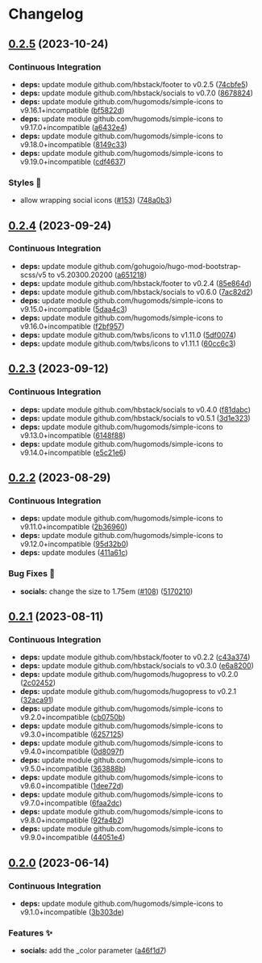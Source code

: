 # Changelog

## [0.2.5](https://github.com/hbstack/footer/compare/modules/socials/v0.2.4...modules/socials/v0.2.5) (2023-10-24)


### Continuous Integration

* **deps:** update module github.com/hbstack/footer to v0.2.5 ([74cbfe5](https://github.com/hbstack/footer/commit/74cbfe5ae1c298cfe2ce29190574b0c89dbc444d))
* **deps:** update module github.com/hbstack/socials to v0.7.0 ([8678824](https://github.com/hbstack/footer/commit/867882404707586cedf5b0663e3eb4e470deaf27))
* **deps:** update module github.com/hugomods/simple-icons to v9.16.1+incompatible ([bf5822d](https://github.com/hbstack/footer/commit/bf5822d6fd9ff217eb847acd25d00dd65b8659cf))
* **deps:** update module github.com/hugomods/simple-icons to v9.17.0+incompatible ([a6432e4](https://github.com/hbstack/footer/commit/a6432e4c6ab8d1f5c0a8fd29a4ef37aa94081e2e))
* **deps:** update module github.com/hugomods/simple-icons to v9.18.0+incompatible ([8149c33](https://github.com/hbstack/footer/commit/8149c3308bf1e0b7681174241dae63b6129963f4))
* **deps:** update module github.com/hugomods/simple-icons to v9.19.0+incompatible ([cdf4637](https://github.com/hbstack/footer/commit/cdf46374512092601d99cebbb72c3bef8576bb37))


### Styles 🎨

* allow wrapping social icons ([#153](https://github.com/hbstack/footer/issues/153)) ([748a0b3](https://github.com/hbstack/footer/commit/748a0b3217cf1ca5c209d9c6de8546ba622f9563))

## [0.2.4](https://github.com/hbstack/footer/compare/modules/socials/v0.2.3...modules/socials/v0.2.4) (2023-09-24)


### Continuous Integration

* **deps:** update module github.com/gohugoio/hugo-mod-bootstrap-scss/v5 to v5.20300.20200 ([a651218](https://github.com/hbstack/footer/commit/a651218c32b5e93e329c6dbad6fbd8fb9e0cfa37))
* **deps:** update module github.com/hbstack/footer to v0.2.4 ([85e864d](https://github.com/hbstack/footer/commit/85e864dd008c1ca2ae29d17f7907cb5d19175471))
* **deps:** update module github.com/hbstack/socials to v0.6.0 ([7ac82d2](https://github.com/hbstack/footer/commit/7ac82d2a35b9f5e2ad6c9a0c6337c23227d87d82))
* **deps:** update module github.com/hugomods/simple-icons to v9.15.0+incompatible ([5daa4c3](https://github.com/hbstack/footer/commit/5daa4c3e34abdabc953e4750a0118491064d398a))
* **deps:** update module github.com/hugomods/simple-icons to v9.16.0+incompatible ([f2bf957](https://github.com/hbstack/footer/commit/f2bf957ed2980eb7e9e914c8c537c7e3a8af24af))
* **deps:** update module github.com/twbs/icons to v1.11.0 ([5df0074](https://github.com/hbstack/footer/commit/5df00748878e93020db992d3b0ba72a7c3f32524))
* **deps:** update module github.com/twbs/icons to v1.11.1 ([60cc6c3](https://github.com/hbstack/footer/commit/60cc6c395eb7921da4a02120eefc41eaf3ce0de5))

## [0.2.3](https://github.com/hbstack/footer/compare/modules/socials/v0.2.2...modules/socials/v0.2.3) (2023-09-12)


### Continuous Integration

* **deps:** update module github.com/hbstack/socials to v0.4.0 ([f81dabc](https://github.com/hbstack/footer/commit/f81dabc1ad0cddd1e44e9fb4fc69e55639515772))
* **deps:** update module github.com/hbstack/socials to v0.5.1 ([3d1e323](https://github.com/hbstack/footer/commit/3d1e323d7f3c97febe619cac69ca11f90c7a8236))
* **deps:** update module github.com/hugomods/simple-icons to v9.13.0+incompatible ([6148f88](https://github.com/hbstack/footer/commit/6148f887624bc7eaf240be66cfe6dc23b9d9d6cb))
* **deps:** update module github.com/hugomods/simple-icons to v9.14.0+incompatible ([e5c21e6](https://github.com/hbstack/footer/commit/e5c21e6a9dca7d6564871211a735c28b37b42177))

## [0.2.2](https://github.com/hbstack/footer/compare/modules/socials/v0.2.1...modules/socials/v0.2.2) (2023-08-29)


### Continuous Integration

* **deps:** update module github.com/hugomods/simple-icons to v9.11.0+incompatible ([2b36960](https://github.com/hbstack/footer/commit/2b369606bf0f9028a60448ca062d3a7da72b8942))
* **deps:** update module github.com/hugomods/simple-icons to v9.12.0+incompatible ([95d32b0](https://github.com/hbstack/footer/commit/95d32b02442ae581667406e40cdb7938b6dd85fa))
* **deps:** update modules ([411a61c](https://github.com/hbstack/footer/commit/411a61c3ad90f6f91ed21920e7892384a4d1f314))


### Bug Fixes 🐞

* **socials:** change the size to 1.75em ([#108](https://github.com/hbstack/footer/issues/108)) ([5170210](https://github.com/hbstack/footer/commit/5170210813d90f78580095492b63ee898c68a540))

## [0.2.1](https://github.com/hbstack/footer/compare/modules/socials/v0.2.0...modules/socials/v0.2.1) (2023-08-11)


### Continuous Integration

* **deps:** update module github.com/hbstack/footer to v0.2.2 ([c43a374](https://github.com/hbstack/footer/commit/c43a3742a1a22fa78ea75f33da1359a35ee4efb6))
* **deps:** update module github.com/hbstack/socials to v0.3.0 ([e6a8200](https://github.com/hbstack/footer/commit/e6a8200af7679563d3c9efd2f4e1e4226cc4f93f))
* **deps:** update module github.com/hugomods/hugopress to v0.2.0 ([2c02452](https://github.com/hbstack/footer/commit/2c024527d5dc79eb05774cfeb11b57684f27c323))
* **deps:** update module github.com/hugomods/hugopress to v0.2.1 ([32aca91](https://github.com/hbstack/footer/commit/32aca91cd95b0242bc8c4367fcad384f67d32985))
* **deps:** update module github.com/hugomods/simple-icons to v9.2.0+incompatible ([cb0750b](https://github.com/hbstack/footer/commit/cb0750b0c884bbcbc661bed1b9ba5682416b5235))
* **deps:** update module github.com/hugomods/simple-icons to v9.3.0+incompatible ([6257125](https://github.com/hbstack/footer/commit/6257125b62ad8cf44811d151de5a48b3e64ee16f))
* **deps:** update module github.com/hugomods/simple-icons to v9.4.0+incompatible ([0d8097f](https://github.com/hbstack/footer/commit/0d8097f8f34d104bf1ae9db4911f0da88e5cc1f7))
* **deps:** update module github.com/hugomods/simple-icons to v9.5.0+incompatible ([363888b](https://github.com/hbstack/footer/commit/363888b7080436d5430ed878861a310febd16fc5))
* **deps:** update module github.com/hugomods/simple-icons to v9.6.0+incompatible ([1dee72d](https://github.com/hbstack/footer/commit/1dee72d2731c204b99551204b341ce370aff90f2))
* **deps:** update module github.com/hugomods/simple-icons to v9.7.0+incompatible ([6faa2dc](https://github.com/hbstack/footer/commit/6faa2dc907a19039e8bee71a7b28437d87c8a4dd))
* **deps:** update module github.com/hugomods/simple-icons to v9.8.0+incompatible ([92fa4b2](https://github.com/hbstack/footer/commit/92fa4b2cf32759e010ee50d5d6291481ee51bbfd))
* **deps:** update module github.com/hugomods/simple-icons to v9.9.0+incompatible ([44051e4](https://github.com/hbstack/footer/commit/44051e42edb44e686ad17fa14dc78dc2f1a6292c))

## [0.2.0](https://github.com/hbstack/footer/compare/modules/socials/v0.1.4...modules/socials/v0.2.0) (2023-06-14)


### Continuous Integration

* **deps:** update module github.com/hugomods/simple-icons to v9.1.0+incompatible ([3b303de](https://github.com/hbstack/footer/commit/3b303de7e1add9379646bbea853380eddb142b41))


### Features ✨

* **socials:** add the _color parameter ([a46f1d7](https://github.com/hbstack/footer/commit/a46f1d7fab8d4d36c751815119e16c7aab6e0455))
